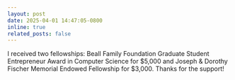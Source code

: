 ```yaml
---
layout: post
date: 2025-04-01 14:47:05-0800
inline: true
related_posts: false
---
```

I received two fellowships: Beall Family Foundation Graduate Student Entrepreneur Award in Computer Science for \$5,000 and Joseph & Dorothy Fischer Memorial Endowed Fellowship for \$3,000. Thanks for the support!
